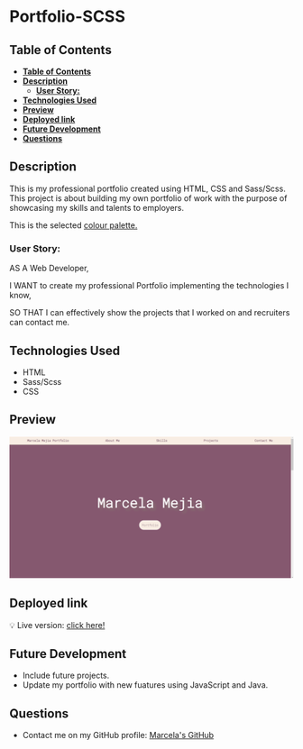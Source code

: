# **Portfolio-SCSS**

## **Table of Contents** 

  - [**Table of Contents**](#table-of-contents)
  - [**Description**](#description)
    - [**User Story:**](#user-story)
  - [**Technologies Used**](#technologies-used)
  - [**Preview**](#preview)
  - [**Deployed link**](#deployed-link)
  - [**Future Development**](#future-development)
  - [**Questions**](#questions)


## **Description**
This is my professional portfolio created using HTML, CSS and Sass/Scss.
This project is about building my own portfolio of work with the purpose of showcasing my skills and talents to employers. 

This is the selected [colour palette.](https://colorhunt.co/palette/867070d5b4b4e4d0d0f5ebeb)

### **User Story:**
  AS A Web Developer,

  I WANT to create my professional Portfolio implementing the technologies I know,

  SO THAT I can effectively show the projects that I worked on and recruiters can contact me.


## **Technologies Used**

* HTML
* Sass/Scss
* CSS

## **Preview**
 
![Project Page](assets/img/portfolio-landing-page.png)


## **Deployed link**

💡 Live version: [click here!](https://marcelamejiao.github.io/Portfolio-Scss/)

## **Future Development**

* Include future projects. 
* Update my portfolio with new fuatures using JavaScript and Java.


## **Questions**

* Contact me on my GitHub profile: [Marcela's GitHub](https://github.com/marcelamejiao)

